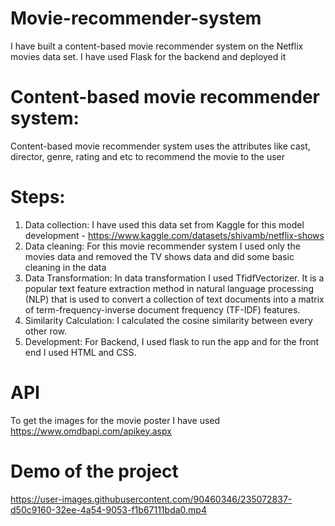 # Movie-recommender-system
I have built a content-based movie recommender system on the Netflix movies data set. I have used Flask for the backend and deployed it


# Content-based movie recommender system: 
Content-based movie recommender system uses the attributes like cast, director, genre, rating and etc to recommend the movie to the user

# Steps:

1. Data collection: I have used this data set from Kaggle for this model development - https://www.kaggle.com/datasets/shivamb/netflix-shows
2. Data cleaning: For this movie recommender system I used only the movies data and removed the TV shows data and did some basic cleaning in the data
3. Data Transformation: In data transformation I used TfidfVectorizer. It is a popular text feature extraction method in natural language processing (NLP) that is used to convert a collection of text documents into a matrix of term-frequency-inverse document frequency (TF-IDF) features.
4. Similarity Calculation: I calculated the cosine similarity between every other row. 
5. Development: For Backend, I used flask to run the app and for the front end I used HTML and CSS.  


# API
To get the images for the movie poster I have used https://www.omdbapi.com/apikey.aspx 

# Demo of the project

https://user-images.githubusercontent.com/90460346/235072837-d50c9160-32ee-4a54-9053-f1b67111bda0.mp4


